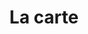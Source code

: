 ---
title: La carte
description: Découvrez la carte du Raising Hops. Bières pression ou canette, cocktails, vins, spiritueux, softs, en-cas... Faites vous plaisir avec des produits artisanaux et sains !
layout: menu
---